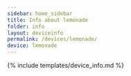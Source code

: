 ```yaml
---
sidebar: home_sidebar
title: Info about lemonade
folder: info
layout: deviceinfo
permalink: /devices/lemonade/
device: lemonade
---
```

{% include templates/device_info.md %}

